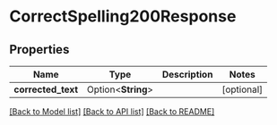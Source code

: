 # CorrectSpelling200Response

## Properties

Name | Type | Description | Notes
------------ | ------------- | ------------- | -------------
**corrected_text** | Option<**String**> |  | [optional]

[[Back to Model list]](../README.md#documentation-for-models) [[Back to API list]](../README.md#documentation-for-api-endpoints) [[Back to README]](../README.md)


